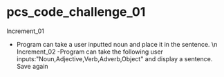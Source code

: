 pcs_code_challenge_01
=====================

Increment_01
- Program can take a user inputted noun and place it in the sentence. \n
Increment_02
-Program can take the following user inputs:"Noun,Adjective,Verb,Adverb,Object" and display a sentence. Save again
